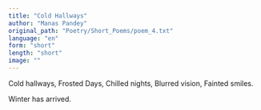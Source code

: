 ```yaml
---
title: "Cold Hallways"
author: "Manas Pandey"
original_path: "Poetry/Short_Poems/poem_4.txt"
language: "en"
form: "short"
length: "short"
image: ""
---
```

Cold hallways,
Frosted Days,
Chilled nights,
Blurred vision,
Fainted smiles.

Winter has arrived.